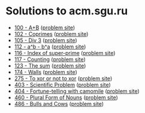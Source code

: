 # Solutions to acm.sgu.ru

* [100 - A+B](100.cc) ([problem site](https://codeforces.com/problemsets/acmsguru/problem/99999/100))
* [102 - Coprimes](102.cc) ([problem site](https://codeforces.com/problemsets/acmsguru/problem/99999/102))
* [105 - Div 3](105.cc) ([problem site](https://codeforces.com/problemsets/acmsguru/problem/99999/105))
* [112 - a^b - b^a](112.py) ([problem site](https://codeforces.com/problemsets/acmsguru/problem/99999/112))
* [116 - Index of super-prime](116.cc) ([problem site](https://codeforces.com/problemsets/acmsguru/problem/99999/116))
* [117 - Counting](117.cc) ([problem site](https://codeforces.com/problemsets/acmsguru/problem/99999/117))
* [123 - The sum](123.cc) ([problem site](https://codeforces.com/problemsets/acmsguru/problem/99999/123))
* [174 - Walls](174.cc) ([problem site](https://codeforces.com/problemsets/acmsguru/problem/99999/174))
* [275 - To xor or not to xor](275.cc) ([problem site](https://codeforces.com/problemsets/acmsguru/problem/99999/275))
* [403 - Scientific Problem](403.cc) ([problem site](https://codeforces.com/problemsets/acmsguru/problem/99999/403))
* [404 - Fortune-telling with camomile](404.cc) ([problem site](https://codeforces.com/problemsets/acmsguru/problem/99999/404))
* [460 - Plural Form of Nouns](460.cc) ([problem site](https://codeforces.com/problemsets/acmsguru/problem/99999/460))
* [486 - Bulls and Cows](486.cc) ([problem site](https://codeforces.com/problemsets/acmsguru/problem/99999/486))
